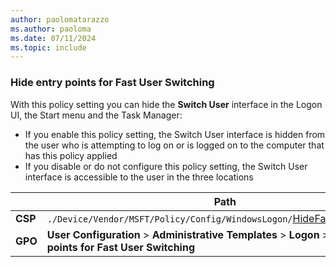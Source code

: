 ```yaml
---
author: paolomatarazzo
ms.author: paoloma
ms.date: 07/11/2024
ms.topic: include
---
```


### Hide entry points for Fast User Switching

With this policy setting you can hide the **Switch User** interface in the Logon UI, the Start menu and the Task Manager:

- If you enable this policy setting, the Switch User interface is hidden from the user who is attempting to log on or is logged on to the computer that has this policy applied
- If you disable or do not configure this policy setting, the Switch User interface is accessible to the user in the three locations

|  | Path |
|--|--|
| **CSP** | `./Device/Vendor/MSFT/Policy/Config/WindowsLogon/`[HideFastUserSwitching](/windows/client-management/mdm/policy-csp-windowslogon#hidefastuserswitching) |
| **GPO** | **User Configuration** > **Administrative Templates** > **Logon** > **Hide entry points for Fast User Switching** |
